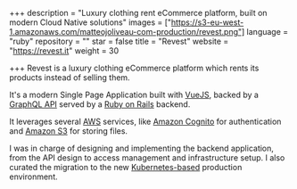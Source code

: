 +++
description = "Luxury clothing rent eCommerce platform, built on modern Cloud Native solutions"
images = ["https://s3-eu-west-1.amazonaws.com/matteojoliveau-com-production/revest.png"]
language = "ruby"
repository = ""
star = false
title = "Revest"
website = "https://revest.it"
weight = 30

+++
Revest is a luxury clothing eCommerce platform which rents its products instead of selling them.

It's a modern Single Page Application built with [VueJS](https://vuejs.org), backed by a [GraphQL API](https://graphql.org/) served by a [Ruby on Rails](https://rubyonrails.org/) backend.

It leverages several [AWS](https://aws.amazon.com/) services, like [Amazon Cognito](https://aws.amazon.com/it/cognito/) for authentication and [Amazon S3](https://aws.amazon.com/it/s3/) for storing files.

I was in charge of designing and implementing the backend application, from the API design to access management and infrastructure setup. I also curated the migration to the new [Kubernetes-based](https://kubernetes.io) production environment.
